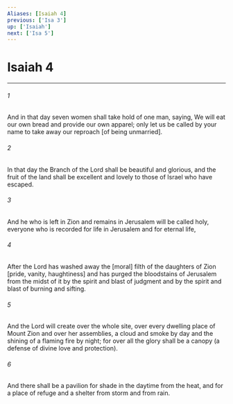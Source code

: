 ```yaml
---
Aliases: [Isaiah 4]
previous: ['Isa 3']
up: ['Isaiah']
next: ['Isa 5']
---
```

# Isaiah 4

***














###### 1 






And in that day seven women shall take hold of one man, saying, We will eat our own bread and provide our own apparel; only let us be called by your name to take away our reproach [of being unmarried]. 













###### 2 






In that day the Branch of the Lord shall be beautiful and glorious, and the fruit of the land shall be excellent and lovely to those of Israel who have escaped. 













###### 3 






And he who is left in Zion and remains in Jerusalem will be called holy, everyone who is recorded for life in Jerusalem and for eternal life, 













###### 4 






After the Lord has washed away the [moral] filth of the daughters of Zion [pride, vanity, haughtiness] and has purged the bloodstains of Jerusalem from the midst of it by the spirit and blast of judgment and by the spirit and blast of burning and sifting. 













###### 5 






And the Lord will create over the whole site, over every dwelling place of Mount Zion and over her assemblies, a cloud and smoke by day and the shining of a flaming fire by night; for over all the glory shall be a canopy (a defense of divine love and protection). 













###### 6 






And there shall be a pavilion for shade in the daytime from the heat, and for a place of refuge and a shelter from storm and from rain.

